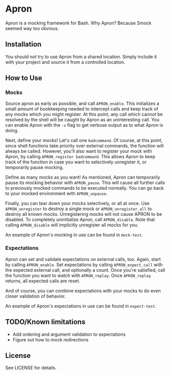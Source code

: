# Apron

Apron is a mocking framework for Bash. Why Apron? Because Smock seemed
way too obvious.

## Installation

You should not try to use Apron from a shared location. Simply include
it with your project and source it from a controlled location.

## How to Use

### Mocks

Source apron as early as possible, and call `APRON_enable`. This initializes a
small amount of bookkeeping needed to intercept calls and keep track of any
mocks which you might register. At this point, any call which cannot be
resolved by the shell will be caught by Apron as an uninteresting call. You can
enable Apron with the `-v` flag to get verbose output as to what Apron is
doing.

Next, define your mocks! Let's call one `badcommand`. Of course, at this point,
since shell functions take priority over external commands, the function will
always be called. However, you'll also want to register your mock with Apron,
by calling `APRON_register badcommand`. This allows Apron to keep track of
the function in case you want to selectively unregister it, or temporarily
pause mocking.

Define as many mocks as you want! As mentioned, Apron can temporarily pause
its mocking behavior with `APRON_pause`. This will cause all further calls
to previously mocked commands to be executed normally. You can go back to
your mocked environment with `APRON_unpause`.

Finally, you can tear down your mocks selectively, or all at once. Use
`APRON_unregister` to destroy a single mock or `APRON_unregister_all` to
destroy all known mocks. Unregistering mocks will not cause APRON to be
disabled. To completely uninitialize Apron, call `APRON_disable`. Note that
calling `APRON_disable` will implicitly unregister all mocks for you.

An example of Apron's mocking in use can be found in `mock-test`.

### Expectations

Apron can set and validate expectations on external calls, too. Again, start by
calling `APRON_enable`.  Set expectations by calling `APRON_expect_call` with
the expected external call, and optionally a count. Once you're satisfied, call
the function you want to watch with `APRON_replay`. Once `APRON_replay` returns,
all expected calls are reset.

And of course, you can combine expectations with your mocks to do even closer
validation of behavior.

An example of Apron's expectations in use can be found in `expect-test`.

## TODO/Known limitations

* Add ordering and argument validation to expectations
* Figure out how to mock redirections

## License

See LICENSE for details.
